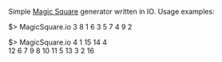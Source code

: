 
Simple [Magic Square](http://en.wikipedia.org/wiki/Magic_square) generator written in IO. Usage examples:

$> MagicSquare.io 3
8 1 6 
3 5 7 
4 9 2 

$> MagicSquare.io 4
1 15 14 4<br/>
12 6  7 9 
8 10 11 5 
13 3 2 16 


